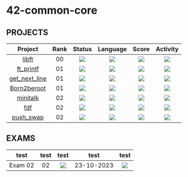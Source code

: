 # 42-common-core

<!--

<p align="center">
   <img src="CAPA EM FALTA">
</p>

<p align="center">
</p>



## ABOUT ?
-->

## PROJECTS
<div align="center">

| Project | Rank | Status | Language | Score | Activity |
| :---: | :---: | :---: | :---: | :---: | :---: |
| [libft](https://github.com/luis-ffe/libft) | 00 | <img src="https://img.shields.io/badge/sucess-sucess" /> |<img src="https://img.shields.io/github/languages/top/luis-ffe/libft" /> | <img src="https://img.shields.io/badge/125%20%2F%20100%20%E2%98%85-success" /> | <img src="https://img.shields.io/github/last-commit/luis-ffe/libft" /> |
| [ft_printf](https://github.com/luis-ffe/ft_printf) | 01 | <img src="https://img.shields.io/badge/sucess-sucess" /> |<img src="https://img.shields.io/github/languages/top/luis-ffe/ft_printf" /> | <img src="https://img.shields.io/badge/100%20%2F%20100%20%E2%98%85-success" /> | <img src="https://img.shields.io/github/last-commit/luis-ffe/ft_printf" /> |
| [get_next_line](https://github.com/luis-ffe/get_next_line) | 01 | <img src="https://img.shields.io/badge/sucess-sucess" /> |<img src="https://img.shields.io/github/languages/top/luis-ffe/get_next_line" /> | <img src="https://img.shields.io/badge/125%20%2F%20100%20%E2%98%85-success" /> | <img src="https://img.shields.io/github/last-commit/luis-ffe/get_next_line" /> |
| [Born2beroot](https://github.com/luis-ffe/Born2beroot) | 01 | <img src="https://img.shields.io/badge/sucess-sucess" /> |<img src="https://img.shields.io/github/languages/top/luis-ffe/Born2beroot" /> | <img src="https://img.shields.io/badge/100%20%2F%20100%20%E2%98%85-success" /> | <img src="https://img.shields.io/github/last-commit/luis-ffe/Born2beroot" /> |
| [minitalk](https://github.com/luis-ffe/minitalk) | 02 | <img src="https://img.shields.io/badge/0%20%2F%20100-gray" /> |<img src="https://img.shields.io/github/languages/top/luis-ffe/minitalk" /> | <img src="https://img.shields.io/badge/0%20%2F%20100-gray" /> | <img src="https://img.shields.io/github/last-commit/luis-ffe/minitalk" /> |
| [fdf](https://github.com/luis-ffe/fdf) | 02 | <img src="https://img.shields.io/badge/0%20%2F%20100-gray" /> |<img src="https://img.shields.io/github/languages/top/luis-ffe/fdf" /> | <img src="https://img.shields.io/badge/0%20%2F%20100-gray" /> | <img src="https://img.shields.io/github/last-commit/luis-ffe/fdf" /> |
| [push_swap](https://github.com/luis-ffe/push_swap) | 02 | <img src="https://img.shields.io/badge/0%20%2F%20100-gray" /> |<img src="https://img.shields.io/github/languages/top/luis-ffe/push_swap" /> | <img src="https://img.shields.io/badge/0%20%2F%20100-gray" /> | <img src="https://img.shields.io/github/last-commit/luis-ffe/push_swap" /> |

</div>



## EXAMS

<div align="center">

| test | test | test | test | test |
| :---: | :---: | :---: | :---: | :---: |
| Exam 02 | 02 | <img src="https://img.shields.io/badge/Not_yet-gray" /> | 23-10-2023 | <img src="https://img.shields.io/badge/0%20%2F%20100-gray" /> |

<!--
"https://img.shields.io/github/last-commit/luis-ffe/ft_printf"
src="https://img.shields.io/badge/sucess-sucess"
"https://img.shields.io/badge/0%20%2F%20100-gray"
-->

</div>


